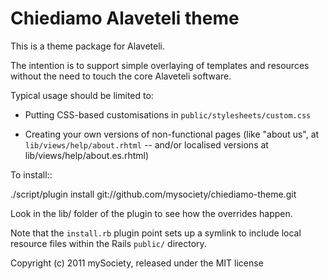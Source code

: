 Chiediamo Alaveteli theme
=========================

This is a theme package for Alaveteli.

The intention is to support simple overlaying of templates and
resources without the need to touch the core Alaveteli software.

Typical usage should be limited to:

 * Putting CSS-based customisations in `public/stylesheets/custom.css`

 * Creating your own versions of non-functional pages (like "about
   us", at `lib/views/help/about.rhtml` -- and/or localised versions at
   lib/views/help/about.es.rhtml)

To install::

  ./script/plugin install git://github.com/mysociety/chiediamo-theme.git

Look in the lib/ folder of the plugin to see how the overrides happen.

Note that the `install.rb` plugin point sets up a symlink to include
local resource files within the Rails `public/` directory.

Copyright (c) 2011 mySociety, released under the MIT license
